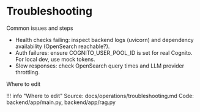 # Troubleshooting

Common issues and steps

- Health checks failing: inspect backend logs (uvicorn) and dependency availability (OpenSearch reachable?).
- Auth failures: ensure COGNITO_USER_POOL_ID is set for real Cognito. For local dev, use mock tokens.
- Slow responses: check OpenSearch query times and LLM provider throttling.

Where to edit

!!! info "Where to edit"
    Source: docs/operations/troubleshooting.md
    Code: backend/app/main.py, backend/app/rag.py
